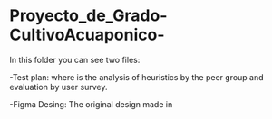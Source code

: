# Proyecto_de_Grado-CultivoAcuaponico-

In this folder you can see two files:

-Test plan: where is the analysis of heuristics by the peer group and evaluation by user survey.

-Figma Desing: The original design made in
